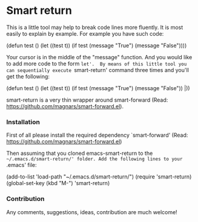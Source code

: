 Smart return
==================

This is a little tool may help to break code lines more fluently. It
is most easily to explain by example. For example you have such code:

(defun test ()
  (let ((test t))
    (if test
        (message "True")
      (message "False"))))

Your cursor is in the middle of the "message" function.  And you
would like to add more code to the form `let'.  By means of this
little tool you can sequentially execute `smart-return' command
three times and you'll get the following:

(defun test ()
  (let ((test t))
    (if test
        (message "True")
      (message "False"))
    |))

smart-return is a very thin wrapper around smart-forward (Read:
https://github.com/magnars/smart-forward.el).


### Installation

First of all please install the required dependency `smart-forward'
(Read: https://github.com/magnars/smart-forward.el)

Then assuming that you cloned emacs-smart-return to the
`~/.emacs.d/smart-return/' folder. Add the following lines to your
`.emacs' file:

(add-to-list 'load-path "~/.emacs.d/smart-return/")
(require 'smart-return)
(global-set-key (kbd "M-<return>") 'smart-return)


### Contribution

Any comments, suggestions, ideas, contribution are much welcome!
